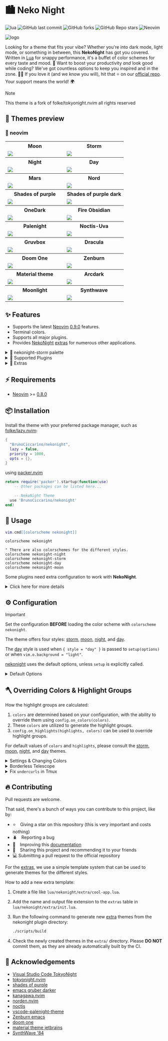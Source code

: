 # 🏙 Neko Night


![lua](https://img.shields.io/badge/made_with-lua-code?style=for-the-badge&logo=lua&color=%23789DBC) 
![GitHub last commit](https://img.shields.io/github/last-commit/BrunoCiccarino/nekonight?style=for-the-badge&logo=lua&color=%238BCDCD) 
![GitHub forks](https://img.shields.io/github/forks/BrunoCiccarino/nekonight?style=for-the-badge&logo=lua&color=%23a3be8c) 
![GitHub Repo stars](https://img.shields.io/github/stars/BrunoCiccarino/nekonight?style=for-the-badge&logo=lua&color=%23624E88) 
![Neovim](https://img.shields.io/badge/NeoVim-%2357A143.svg?&style=for-the-badge&logo=neovim&logoColor=white) 

![logo](./img/logo.png)

Looking for a theme that fits your vibe? Whether you're into dark mode, light mode, or something in between, this **NekoNight** has got you covered. Written in [Lua](https://www.lua.org) for snappy performance, it's a buffet of color schemes for every taste and mood. 🍭 Want to boost your productivity *and* look good while coding? We've got countless options to keep you inspired and in the zone. 🚀✨ If you love it (and we know you will), hit that ⭐ on our [official repo](https://github.com/BrunoCiccarino/nekonight). Your support means the world! 🌍

> [!NOTE]
> This theme is a fork of folke/tokyonight.nvim all rights reserved


## 🍭 Themes preview 
 
### 🎨 neovim

<table width="100%">
  <tr>
    <th>Moon</th>
    <th>Storm</th>
  </tr>
  <tr>
    <td width="50%">
      <img src="https://user-images.githubusercontent.com/292349/190951628-10ba28a1-57ff-4479-8eab-47400a402242.png" />
    </td>
    <td width="50%">
      <img src="https://user-images.githubusercontent.com/292349/115295095-3a9e5080-a10e-11eb-9aed-6054488c46ce.png" />
    </td>
  </tr>
  <tr>
    <th>Night</th>
    <th>Day</th>
  </tr>
  <tr>
    <td width="50%">
      <img src="https://user-images.githubusercontent.com/292349/115295327-7afdce80-a10e-11eb-89b3-2591262bf95a.png" />
    </td>
    <td width="50%">
      <img src="https://user-images.githubusercontent.com/292349/115996270-78c6c480-a593-11eb-8ed0-7d1400b058f5.png" />
    </td>
  </tr>
  <tr>
    <th>Mars</th>
    <th>Nord</th>
  </tr>
  <tr>
    <td width="50%">
      <img src="./img/nekonightbrown.jpg" />
    </td>
    <td width="50%">
      <img src="./img/neko-nord.jpg" />
    </td>
  </tr>
  <tr>
    <th>Shades of purple</th>
    <th>Shades of purple dark</th>
  </tr>
  <tr>
    <td width="50%">
      <img src="./img/neko-shades-of-purple.jpg" />
    </td>
    <td width="50%">
      <img src="./img/neko-shades-of-purple-dark.jpg" />
    </td>
  </tr>
   <tr>
    <th>OneDark</th>
    <th>Fire Obsidian</th>
  </tr>
  <tr>
    <td width="50%">
      <img src="./img/neko-onedark.jpg"/>
    </td>
    <td width="50%">
      <img src="./img/neko-fire-obsidian.jpg"/>
    </td>
  </tr>
  <tr>
    <th>Palenight</th>
    <th>Noctis-Uva</th>
  </tr>
  <tr>
    <td width="50%">
      <img src="./img/neko-palenight.jpg"/>
    </td>
    <td width="50%">
      <img src="./img/neko-noctis-uva.jpg"/>
    </td>
  </tr>
    <tr>
    <th>Gruvbox</th>
    <th>Dracula</th>
  </tr>
  <tr>
    <td width="50%">
      <img src="./img/neko-gruvbox.jpg"/>
    </td>
     <td width="50%">
      <img src="./img/neko-dracula.jpg"/>
    </td>
  </tr>
    <tr>
    <th>Doom One</th>
    <th>Zenburn</th>
  </tr>
  <tr>
    <td width="50%">
      <img src="./img/neko-doom-one.jpg"/>
    </td>
     <td width="50%">
      <img src="./img/neko-zenburn.jpg"/>
    </td>
  </tr>
      <tr>
    <th>Material theme</th>
    <th>Arcdark</th>
  </tr>
  <tr>
    <td width="50%">
      <img src="./img/neko-material-theme.jpg"/>
    </td>
     <td width="50%">
      <img src="./img/neko-arcdark.jpg"/>
    </td>
  </tr>
  <tr>
    <th>Moonlight</th>
    <th>Synthwave</th>
  </tr>
  <tr>
    <td width="50%">
      <img src="./img/neko-moonlight.jpg"/>
    </td>
     <td width="50%">
      <img src="./img/neko-synthwave.jpg"/>
    </td>
  </tr>
  </table>

## ✨ Features

- Supports the latest [Neovim](https://github.com/neovim/neovim)
  [0.9.0](https://github.com/neovim/neovim/releases/tag/v0.9.0) features.
- Terminal colors.
- Supports all major plugins.
- Provides [NekoNight](https://github.com/BrunoCiccarino/nekonight)
  [extras](#-extras) for numerous other applications.

<details>
<summary>🎨 nekonight-storm palette</summary>

| Palette              | Hex     | RGB         | HSL           |
|----------------------|---------|-------------|---------------|
| Background           | #24283b | 36 40 59    | 225° 25% 19%  |
| Background Dark      | #1f2335 | 31 35 53    | 228° 25% 17%  |
| Background Dark1     | #1b1e2d | 27 30 45    | 229° 25% 14%  |
| Background Highlight | #292e42 | 41 46 66    | 230° 23% 21%  |
| Blue                 | #7aa2f7 | 122 162 247 | 223° 89% 73%  |
| Blue0                | #3d59a1 | 61 89 161   | 224° 45% 44%  |
| Blue1                | #2ac3de | 42 195 222  | 189° 78% 52%  |
| Blue2                | #0db9d7 | 13 185 215  | 191° 88% 45%  |
| Blue5                | #89ddff | 137 221 255 | 197° 100% 77% |
| Blue6                | #b4f9f8 | 180 249 248 | 179° 88% 84%  |
| Blue7                | #394b70 | 57 75 112   | 220° 33% 33%  |
| Comment              | #565f89 | 86 95 137   | 227° 22% 44%  |
| Cyan                 | #7dcfff | 125 207 255 | 202° 100% 75% |
| Dark3                | #545c7e | 84 92 126   | 227° 20% 41%  |
| Dark5                | #737aa2 | 115 122 162 | 227° 20% 54%  |
| Foreground           | #c0caf5 | 192 202 245 | 226° 68% 86%  |
| Foreground Gruvbox   | #f9f5d7 | 249 245 215 | 53° 75% 91%   |
| Foreground Dark      | #a9b1d6 | 169 177 214 | 225° 39% 75%  |
| Foreground Gutter    | #3b4261 | 59 66 97    | 227° 24% 31%  |
| Green                | #9ece6a | 158 206 106 | 91° 51% 61%   |
| Green1               | #73daca | 115 218 202 | 173° 58% 65%  |
| Green2               | #41a6b5 | 65 166 181  | 189° 47% 48%  |
| Magenta              | #bb9af7 | 187 154 247 | 261° 85% 79%  |
| Magenta2             | #ff007c | 255 0 124   | 330° 100% 50% |
| Orange               | #ff9e64 | 255 158 100 | 22° 100% 70%  |
| Purple               | #9d7cd8 | 157 124 216 | 262° 56% 67%  |
| Red                  | #f7768e | 247 118 142 | 351° 87% 72%  |
| Red1                 | #db4b4b | 219 75 75   | 0° 65% 58%    |
| Teal                 | #1abc9c | 26 188 156  | 168° 75% 42%  |
| Terminal Black       | #414868 | 65 72 104   | 227° 23% 33%  |
| Yellow               | #e0af68 | 224 175 104 | 34° 69% 64%   |

</details>

<details>
<summary>🎨 Supported Plugins</summary>

<!-- plugins:start -->

| Plugin | Source |
| --- | --- |
| [aerial.nvim](https://github.com/stevearc/aerial.nvim) | [`aerial`](lua/nekonight/groups/aerial.lua) |
| [ale](https://github.com/dense-analysis/ale) | [`ale`](lua/nekonight/groups/ale.lua) |
| [alpha-nvim](https://github.com/goolord/alpha-nvim) | [`alpha`](lua/nekonight/groups/alpha.lua) |
| [barbar.nvim](https://github.com/romgrk/barbar.nvim) | [`barbar`](lua/nekonight/groups/barbar.lua) |
| [blink.cmp](https://github.com/Saghen/blink.cmp) | [`blink`](lua/nekonight/groups/blink.lua) |
| [bufferline.nvim](https://github.com/akinsho/bufferline.nvim) | [`bufferline`](lua/nekonight/groups/bufferline.lua) |
| [nvim-cmp](https://github.com/hrsh7th/nvim-cmp) | [`cmp`](lua/nekonight/groups/cmp.lua) |
| [codeium.nvim](https://github.com/Exafunction/codeium.nvim) | [`codeium`](lua/nekonight/groups/codeium.lua) |
| [copilot.lua](https://github.com/zbirenbaum/copilot.lua) | [`copilot`](lua/nekonight/groups/copilot.lua) |
| [nvim-dap](https://github.com/mfussenegger/nvim-dap) | [`dap`](lua/nekonight/groups/dap.lua) |
| [dashboard-nvim](https://github.com/nvimdev/dashboard-nvim) | [`dashboard`](lua/nekonight/groups/dashboard.lua) |
| [flash.nvim](https://github.com/folke/flash.nvim) | [`flash`](lua/nekonight/groups/flash.lua) |
| [fugit2](https://github.com/SuperBo/fugit2.nvim) | [`fugit2`](lua/nekonight/groups/fugit2.lua) |
| [fzf-lua](https://github.com/ibhagwan/fzf-lua) | [`fzf`](lua/nekonight/groups/fzf.lua) |
| [vim-gitgutter](https://github.com/airblade/vim-gitgutter) | [`gitgutter`](lua/nekonight/groups/gitgutter.lua) |
| [gitsigns.nvim](https://github.com/lewis6991/gitsigns.nvim) | [`gitsigns`](lua/nekonight/groups/gitsigns.lua) |
| [glyph-palette.vim](https://github.com/lambdalisue/glyph-palette.vim) | [`glyph-palette`](lua/nekonight/groups/glyph-palette.lua) |
| [grug-far.nvim](https://github.com/MagicDuck/grug-far.nvim) | [`grug-far`](lua/nekonight/groups/grug-far.lua) |
| [headlines.nvim](https://github.com/lukas-reineke/headlines.nvim) | [`headlines`](lua/nekonight/groups/headlines.lua) |
| [hop.nvim](https://github.com/phaazon/hop.nvim) | [`hop`](lua/nekonight/groups/hop.lua) |
| [vim-illuminate](https://github.com/RRethy/vim-illuminate) | [`illuminate`](lua/nekonight/groups/illuminate.lua) |
| [indent-blankline.nvim](https://github.com/lukas-reineke/indent-blankline.nvim) | [`indent-blankline`](lua/nekonight/groups/indent-blankline.lua) |
| [indentmini.nvim](https://github.com/nvimdev/indentmini.nvim) | [`indentmini`](lua/nekonight/groups/indentmini.lua) |
| [lazy.nvim](https://github.com/folke/lazy.nvim) | [`lazy`](lua/nekonight/groups/lazy.lua) |
| [leap.nvim](https://github.com/ggandor/leap.nvim) | [`leap`](lua/nekonight/groups/leap.lua) |
| [lspsaga.nvim](https://github.com/glepnir/lspsaga.nvim) | [`lspsaga`](lua/nekonight/groups/lspsaga.lua) |
| [mini.animate](https://github.com/echasnovski/mini.animate) | [`mini_animate`](lua/nekonight/groups/mini_animate.lua) |
| [mini.clue](https://github.com/echasnovski/mini.clue) | [`mini_clue`](lua/nekonight/groups/mini_clue.lua) |
| [mini.completion](https://github.com/echasnovski/mini.completion) | [`mini_completion`](lua/nekonight/groups/mini_completion.lua) |
| [mini.cursorword](https://github.com/echasnovski/mini.cursorword) | [`mini_cursorword`](lua/nekonight/groups/mini_cursorword.lua) |
| [mini.deps](https://github.com/echasnovski/mini.deps) | [`mini_deps`](lua/nekonight/groups/mini_deps.lua) |
| [mini.diff](https://github.com/echasnovski/mini.diff) | [`mini_diff`](lua/nekonight/groups/mini_diff.lua) |
| [mini.files](https://github.com/echasnovski/mini.files) | [`mini_files`](lua/nekonight/groups/mini_files.lua) |
| [mini.hipatterns](https://github.com/echasnovski/mini.hipatterns) | [`mini_hipatterns`](lua/nekonight/groups/mini_hipatterns.lua) |
| [mini.icons](https://github.com/echasnovski/mini.icons) | [`mini_icons`](lua/nekonight/groups/mini_icons.lua) |
| [mini.indentscope](https://github.com/echasnovski/mini.indentscope) | [`mini_indentscope`](lua/nekonight/groups/mini_indentscope.lua) |
| [mini.jump](https://github.com/echasnovski/mini.jump) | [`mini_jump`](lua/nekonight/groups/mini_jump.lua) |
| [mini.map](https://github.com/echasnovski/mini.map) | [`mini_map`](lua/nekonight/groups/mini_map.lua) |
| [mini.notify](https://github.com/echasnovski/mini.notify) | [`mini_notify`](lua/nekonight/groups/mini_notify.lua) |
| [mini.operators](https://github.com/echasnovski/mini.operators) | [`mini_operators`](lua/nekonight/groups/mini_operators.lua) |
| [mini.pick](https://github.com/echasnovski/mini.pick) | [`mini_pick`](lua/nekonight/groups/mini_pick.lua) |
| [mini.starter](https://github.com/echasnovski/mini.starter) | [`mini_starter`](lua/nekonight/groups/mini_starter.lua) |
| [mini.statusline](https://github.com/echasnovski/mini.statusline) | [`mini_statusline`](lua/nekonight/groups/mini_statusline.lua) |
| [mini.surround](https://github.com/echasnovski/mini.surround) | [`mini_surround`](lua/nekonight/groups/mini_surround.lua) |
| [mini.tabline](https://github.com/echasnovski/mini.tabline) | [`mini_tabline`](lua/nekonight/groups/mini_tabline.lua) |
| [mini.test](https://github.com/echasnovski/mini.test) | [`mini_test`](lua/nekonight/groups/mini_test.lua) |
| [mini.trailspace](https://github.com/echasnovski/mini.trailspace) | [`mini_trailspace`](lua/nekonight/groups/mini_trailspace.lua) |
| [nvim-navic](https://github.com/SmiteshP/nvim-navic) | [`navic`](lua/nekonight/groups/navic.lua) |
| [neo-tree.nvim](https://github.com/nvim-neo-tree/neo-tree.nvim) | [`neo-tree`](lua/nekonight/groups/neo-tree.lua) |
| [neogit](https://github.com/TimUntersberger/neogit) | [`neogit`](lua/nekonight/groups/neogit.lua) |
| [neotest](https://github.com/nvim-neotest/neotest) | [`neotest`](lua/nekonight/groups/neotest.lua) |
| [noice.nvim](https://github.com/folke/noice.nvim) | [`noice`](lua/nekonight/groups/noice.lua) |
| [nvim-notify](https://github.com/rcarriga/nvim-notify) | [`notify`](lua/nekonight/groups/notify.lua) |
| [nvim-tree.lua](https://github.com/kyazdani42/nvim-tree.lua) | [`nvim-tree`](lua/nekonight/groups/nvim-tree.lua) |
| [octo.nvim](https://github.com/pwntester/octo.nvim) | [`octo`](lua/nekonight/groups/octo.lua) |
| [rainbow-delimiters.nvim](https://github.com/HiPhish/rainbow-delimiters.nvim) | [`rainbow`](lua/nekonight/groups/rainbow.lua) |
| [render-markdown.nvim](https://github.com/MeanderingProgrammer/render-markdown.nvim) | [`render-markdown`](lua/nekonight/groups/render-markdown.lua) |
| [nvim-scrollbar](https://github.com/petertriho/nvim-scrollbar) | [`scrollbar`](lua/nekonight/groups/scrollbar.lua) |
| [snacks.nvim](https://github.com/folke/snacks.nvim) | [`snacks`](lua/nekonight/groups/snacks.lua) |
| [vim-sneak](https://github.com/justinmk/vim-sneak) | [`sneak`](lua/nekonight/groups/sneak.lua) |
| [supermaven-nvim](https://github.com/supermaven-inc/supermaven-nvim) | [`supermaven`](lua/nekonight/groups/supermaven.lua) |
| [telescope.nvim](https://github.com/nvim-telescope/telescope.nvim) | [`telescope`](lua/nekonight/groups/telescope.lua) |
| [nvim-treesitter-context](https://github.com/nvim-treesitter/nvim-treesitter-context) | [`treesitter-context`](lua/nekonight/groups/treesitter-context.lua) |
| [trouble.nvim](https://github.com/folke/trouble.nvim) | [`trouble`](lua/nekonight/groups/trouble.lua) |
| [vimwiki](https://github.com/vimwiki/vimwiki) | [`vimwiki`](lua/nekonight/groups/vimwiki.lua) |
| [which-key.nvim](https://github.com/folke/which-key.nvim) | [`which-key`](lua/nekonight/groups/which-key.lua) |
| [yanky.nvim](https://github.com/gbprod/yanky.nvim) | [`yanky`](lua/nekonight/groups/yanky.lua) |

<!-- plugins:end -->

</details>

<details>
<summary>🍭 Extras</summary>

<!-- extras:start -->

| Tool | Extra |
| --- | --- |
| [Aerc](https://git.sr.ht/~rjarry/aerc/) | [extras/aerc](extras/aerc) |
| [Alacritty](https://github.com/alacritty/alacritty) | [extras/alacritty](extras/alacritty) |
| [Delta](https://github.com/dandavison/delta) | [extras/delta](extras/delta) |
| [(Better-)Discord](https://betterdiscord.app/) | [extras/discord](extras/discord) |
| [Dunst](https://dunst-project.org/) | [extras/dunst](extras/dunst) |
| [Fish](https://fishshell.com/docs/current/index.html) | [extras/fish](extras/fish) |
| [Fish Themes](https://fishshell.com/docs/current/interactive.html#syntax-highlighting) | [extras/fish_themes](extras/fish_themes) |
| [Foot](https://codeberg.org/dnkl/foot) | [extras/foot](extras/foot) |
| [Fuzzel](https://codeberg.org/dnkl/fuzzel) | [extras/fuzzel](extras/fuzzel) |
| [Fzf](https://github.com/junegunn/fzf) | [extras/fzf](extras/fzf) |
| [Ghostty](https://github.com/ghostty-org/ghostty) | [extras/ghostty](extras/ghostty) |
| [GitUI](https://github.com/extrawurst/gitui) | [extras/gitui](extras/gitui) |
| [GNOME Terminal](https://gitlab.gnome.org/GNOME/gnome-terminal) | [extras/gnome_terminal](extras/gnome_terminal) |
| [Helix](https://helix-editor.com/) | [extras/helix](extras/helix) |
| [iTerm](https://iterm2.com/) | [extras/iterm](extras/iterm) |
| [Kitty](https://sw.kovidgoyal.net/kitty/conf.html) | [extras/kitty](extras/kitty) |
| [Lazygit](https://github.com/jesseduffield/lazygit) | [extras/lazygit](extras/lazygit) |
| [Lua Table for testing](https://www.lua.org) | [extras/lua](extras/lua) |
| [Prism](https://prismjs.com) | [extras/prism](extras/prism) |
| [process-compose](https://f1bonacc1.github.io/process-compose/) | [extras/process_compose](extras/process_compose) |
| [Slack](https://slack.com) | [extras/slack](extras/slack) |
| [Spotify Player](https://github.com/aome510/spotify-player) | [extras/spotify_player](extras/spotify_player) |
| [Sublime Text](https://www.sublimetext.com/docs/themes) | [extras/sublime](extras/sublime) |
| [Terminator](https://gnome-terminator.readthedocs.io/en/latest/config.html) | [extras/terminator](extras/terminator) |
| [Termux](https://termux.dev/) | [extras/termux](extras/termux) |
| [Tilix](https://github.com/gnunn1/tilix) | [extras/tilix](extras/tilix) |
| [Tmux](https://github.com/tmux/tmux/wiki) | [extras/tmux](extras/tmux) |
| [Vim](https://vimhelp.org/) | [extras/vim](extras/vim) |
| [Vscode](https://marketplace.visualstudio.com/items?itemName=BrunoCiccarino.nekonight) | [extras/vscode](extras/vscode) |
| [Vimium](https://vimium.github.io/) | [extras/vimium](extras/vimium) |
| [WezTerm](https://wezfurlong.org/wezterm/config/files.html) | [extras/wezterm](extras/wezterm) |
| [Windows Terminal](https://aka.ms/terminal-documentation) | [extras/windows_terminal](extras/windows_terminal) |
| [Xfce Terminal](https://docs.xfce.org/apps/terminal/advanced) | [extras/xfceterm](extras/xfceterm) |
| [Xresources](https://wiki.archlinux.org/title/X_resources) | [extras/xresources](extras/xresources) |
| [Yazi](https://github.com/sxyazi/yazi) | [extras/yazi](extras/yazi) |
| [Zathura](https://pwmt.org/projects/zathura/) | [extras/zathura](extras/zathura) |
| [Zellij](https://zellij.dev/) | [extras/zellij](extras/zellij) |

<!-- extras:end -->

</details>

## ⚡️ Requirements

- [Neovim](https://github.com/neovim/neovim) >=
  [0.8.0](https://github.com/neovim/neovim/releases/tag/v0.8.0)

## 📦 Installation

Install the theme with your preferred package manager, such as
[folke/lazy.nvim](https://github.com/folke/lazy.nvim):

```lua
{
  "BrunoCiccarino/nekonight",
  lazy = false,
  priority = 1000,
  opts = {},
}
```

using [packer.nvim](https://github.com/wbthomason/packer.nvim)
```lua
return require('packer').startup(function(use)
    -- Other packages can be listed here...

    -- NekoNight Theme
  use 'BrunoCiccarino/nekonight'  
end)
```

## 🚀 Usage

```lua
vim.cmd[[colorscheme nekonight]]
```

```vim
colorscheme nekonight

" There are also colorschemes for the different styles.
colorscheme nekonight-night
colorscheme nekonight-storm
colorscheme nekonight-day
colorscheme nekonight-moon
```

Some plugins need extra configuration to work with **NekoNight**.

<details>
  <summary>Click here for more details</summary>

### [Barbecue](https://github.com/utilyre/barbecue.nvim)

```lua
-- Lua
require('barbecue').setup {
  -- ... your barbecue config
  theme = 'nekonight',
  -- ... your barbecue config
}
```

### [Lualine](https://github.com/nvim-lualine/lualine.nvim)

```lua
-- Lua
require('lualine').setup {
  options = {
    -- ... your lualine config
    theme = 'nekonight'
    -- ... your lualine config
  }
}
```

### [Lightline](https://github.com/itchyny/lightline.vim)

```vim
" Vim Script
let g:lightline = {'colorscheme': 'nekonight'}
```

</details>

## ⚙️ Configuration

> [!IMPORTANT]
> Set the configuration **BEFORE** loading the color scheme with `colorscheme nekonight`.

The theme offers four styles: [storm](#storm), [moon](#moon), [night](#night),
and [day](#day).

The [day](#day) style is used when `{ style = "day" }` is passed to
`setup(options)` or when `vim.o.background = "light"`.

[nekonight](https://github.com/BrunoCiccarino/nekonight.nvim) uses the default options,
unless `setup` is explicitly called.

<details>
  <summary>Default Options</summary>

<!-- config:start -->

```lua
---@class nekonight.Config
---@field on_colors fun(colors: ColorScheme)
---@field on_highlights fun(highlights: nekonight.Highlights, colors: ColorScheme)
M.defaults = {
  style = "moon", -- The theme comes in three styles, `storm`, a darker variant `night` and `day`
  light_style = "day", -- The theme is used when the background is set to light
  transparent = false, -- Enable this to disable setting the background color
  terminal_colors = true, -- Configure the colors used when opening a `:terminal` in Neovim
  styles = {
    -- Style to be applied to different syntax groups
    -- Value is any valid attr-list value for `:help nvim_set_hl`
    comments = { italic = true },
    keywords = { italic = true },
    functions = {},
    variables = {},
    -- Background styles. Can be "dark", "transparent" or "normal"
    sidebars = "dark", -- style for sidebars, see below
    floats = "dark", -- style for floating windows
  },
  day_brightness = 0.3, -- Adjusts the brightness of the colors of the **Day** style. Number between 0 and 1, from dull to vibrant colors
  dim_inactive = false, -- dims inactive windows
  lualine_bold = false, -- When `true`, section headers in the lualine theme will be bold

  --- You can override specific color groups to use other groups or a hex color
  --- function will be called with a ColorScheme table
  ---@param colors ColorScheme
  on_colors = function(colors) end,

  --- You can override specific highlights to use other groups or a hex color
  --- function will be called with a Highlights and ColorScheme table
  ---@param highlights nekonight.Highlights
  ---@param colors ColorScheme
  on_highlights = function(highlights, colors) end,

  cache = true, -- When set to true, the theme will be cached for better performance

  ---@type table<string, boolean|{enabled:boolean}>
  plugins = {
    -- enable all plugins when not using lazy.nvim
    -- set to false to manually enable/disable plugins
    all = package.loaded.lazy == nil,
    -- uses your plugin manager to automatically enable needed plugins
    -- currently only lazy.nvim is supported
    auto = true,
    -- add any plugins here that you want to enable
    -- for all possible plugins, see:
    --   * https://github.com/BrunoCiccarino/nekonight/tree/main/lua/nekonight/groups
    -- telescope = true,
  },
}
```

<!-- config:end -->

</details>

## 🪓 Overriding Colors & Highlight Groups

How the highlight groups are calculated:

1. `colors` are determined based on your configuration, with the ability to
   override them using `config.on_colors(colors)`.
1. These `colors` are utilized to generate the highlight groups.
1. `config.on_highlights(highlights, colors)` can be used to override highlight
   groups.

For default values of `colors` and `highlights`, please consult the
[storm](extras/lua/nekonight_storm.lua),
[moon](extras/lua/nekonight_moon.lua),
[night](extras/lua/nekonight_night.lua), and
[day](extras/lua/nekonight_day.lua) themes.

<details>
  <summary>Settings & Changing Colors</summary>

```lua
require("nekonight").setup({
  -- use the night style
  style = "night",
  -- disable italic for functions
  styles = {
    functions = {}
  },
  -- Change the "hint" color to the "orange" color, and make the "error" color bright red
  on_colors = function(colors)
    colors.hint = colors.orange
    colors.error = "#ff0000"
  end
})
```

</details>

<details>
  <summary>Borderless Telescope</summary>

```lua
require("nekonight").setup({
  on_highlights = function(hl, c)
    local prompt = "#2d3149"
    hl.TelescopeNormal = {
      bg = c.bg_dark,
      fg = c.fg_dark,
    }
    hl.TelescopeBorder = {
      bg = c.bg_dark,
      fg = c.bg_dark,
    }
    hl.TelescopePromptNormal = {
      bg = prompt,
    }
    hl.TelescopePromptBorder = {
      bg = prompt,
      fg = prompt,
    }
    hl.TelescopePromptTitle = {
      bg = prompt,
      fg = prompt,
    }
    hl.TelescopePreviewTitle = {
      bg = c.bg_dark,
      fg = c.bg_dark,
    }
    hl.TelescopeResultsTitle = {
      bg = c.bg_dark,
      fg = c.bg_dark,
    }
  end,
})
```

</details>

<details>
  <summary>Fix <code>undercurls</code> in Tmux</summary>

To have undercurls show up and in color, add the following to your
[Tmux](https://github.com/tmux/tmux) configuration file:

```sh
# Undercurl
set -g default-terminal "${TERM}"
set -as terminal-overrides ',*:Smulx=\E[4::%p1%dm'  # undercurl support
set -as terminal-overrides ',*:Setulc=\E[58::2::::%p1%{65536}%/%d::%p1%{256}%/%{255}%&%d::%p1%{255}%&%d%;m'  # underscore colours - needs tmux-3.0
```

</details>

## 🔥 Contributing

Pull requests are welcome.

That said, there's a bunch of ways you can contribute to this project, like by:

* ⭐ Giving a star on this repository (this is very important and costs nothing)
* 🪲 Reporting a bug
* 📄 Improving this [documentation](./doc/nekonight.txt)
* 🚨 Sharing this project and recommending it to your friends
* 💻 Submitting a pull request to the official repository

For the [extras](#-extras), we use a simple template system that can be used to
generate themes for the different styles.

How to add a new extra template:

1. Create a file like `lua/nekonight/extra/cool-app.lua`.
2. Add the name and output file extension to the `extras` table in
   `lua/nekonight/extra/init.lua`.
3. Run the following command to generate new [extra](#-extras) themes from the nekonight plugin directory:

   ```sh
   ./scripts/build
   ```

4. Check the newly created themes in the `extra/` directory. Please **DO NOT**
   commit them, as they are already automatically built by the CI.

## 👏 Acknowledgements 

- [Visual Studio Code TokyoNight](https://github.com/enkia/tokyo-night-vscode-theme)
- [tokyonight.nvim](https://github.com/folke/tokyonight.nvim)
- [shades of purple](https://github.com/ahmadawais/shades-of-purple-vscode)
- [emacs gruber darker](https://github.com/rexim/gruber-darker-theme)
- [kanagawa.nvim](https://github.com/rebelot/kanagawa.nvim)
- [norden.nvim](https://github.com/fcancelinha/nordern.nvim)
- [noctis](https://github.com/liviuschera/noctis)
- [vscode-palenight-theme](https://github.com/whizkydee/vscode-palenight-theme)
- [Zenburn emacs](https://github.com/bbatsov/zenburn-emacs)
- [doom one](https://github.com/doomemacs/themes/blob/master/themes/doom-one-theme.el)
- [material theme jetbrains](https://github.com/ChrisRM/material-theme-jetbrains)
- [SynthWave '84](https://github.com/robb0wen/synthwave-vscode)
